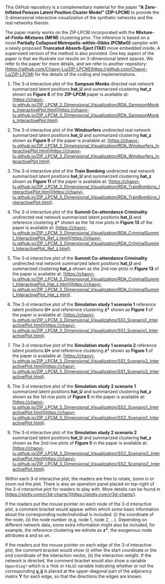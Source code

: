 This GitHub repository is a complementary material for the paper **"A Zero-Inflated Poisson Latent Position Cluster Model" (ZIP-LPCM)** to provide the 3-dimensional interactive visualization of the synthetic networks and the real networks therein. 

The paper mainly works on the ZIP-LPCM incorporated with the **Mixture-of-Finite-Mixtures (MFM)** clustering prior.
The inference is based on a novel **Partially Collapsed Metropolis-within-Gibbs (PCMwG)** sampler with a newly proposed **Truncated Absorb-Eject (TAE)** move embedded inside.
A supervised version of the method is also provided.
One key aspect of the paper is that we illustrate our results on 3-dimensional latent spaces.
We refer to the paper for more details, and we refer to another repository: [https://github.com/Chaoyi-Lu/ZIP-LPCM](https://github.com/Chaoyi-Lu/ZIP-LPCM) for the details of the coding and implementations.

1. The 3-d interactive plot of the **Sampson Monks** directed real network summarized latent positions **hat_U** and summarized clustering **hat_z** shown as **Figure 8** of the **ZIP-LPCM** paper is available at: [https://chaoyi-lu.github.io/ZIP_LPCM_3_Dimensional_Visualization/RDA_SampsonMonks_InteractivePlot.html](https://chaoyi-lu.github.io/ZIP_LPCM_3_Dimensional_Visualization/RDA_SampsonMonks_InteractivePlot.html).

2. The 3-d interactive plot of the **Windsurfers** undirected real network summarized latent positions **hat_U** and summarized clustering **hat_z** shown as **Figure 9** of the paper is available at: [https://chaoyi-lu.github.io/ZIP_LPCM_3_Dimensional_Visualization/RDA_Windsurfers_InteractivePlot.html](https://chaoyi-lu.github.io/ZIP_LPCM_3_Dimensional_Visualization/RDA_Windsurfers_InteractivePlot.html).

3. The 3-d interactive plot of the **Train Bombing** undirected real network summarized latent positions **hat_U** and summarized clustering **hat_z** shown as **Figure 11** of the paper is available at: [https://chaoyi-lu.github.io/ZIP_LPCM_3_Dimensional_Visualization/RDA_TrainBombing_InteractivePlot.html](https://chaoyi-lu.github.io/ZIP_LPCM_3_Dimensional_Visualization/RDA_TrainBombing_InteractivePlot.html).

4. The 3-d interactive plot of the **Summit Co-attendance Criminality** undirected real network summarized latent positions **hat_U** and reference clustering **z\*** shown as the 1st row plots in **Figure 13** of the paper is available at: [https://chaoyi-lu.github.io/ZIP_LPCM_3_Dimensional_Visualization/RDA_CriminalSummit_InteractivePlot_Ref_z.html](https://chaoyi-lu.github.io/ZIP_LPCM_3_Dimensional_Visualization/RDA_CriminalSummit_InteractivePlot_Ref_z.html).

5. The 3-d interactive plot of the **Summit Co-attendance Criminality** undirected real network summarized latent positions **hat_U** and summarized clustering **hat_z** shown as the 2nd row plots in **Figure 13** of the paper is available at: [https://chaoyi-lu.github.io/ZIP_LPCM_3_Dimensional_Visualization/RDA_CriminalSummit_InteractivePlot_Hat_z.html](https://chaoyi-lu.github.io/ZIP_LPCM_3_Dimensional_Visualization/RDA_CriminalSummit_InteractivePlot_Hat_z.html).

6. The 3-d interactive plot of the **Simulation study 1 scenario 1** reference latent positions **U\*** and referernce clustering **z\*** shown as **Figure 1** of the paper is available at: [https://chaoyi-lu.github.io/ZIP_LPCM_3_Dimensional_Visualization/SS1_Scenario1_InteractivePlot.html](https://chaoyi-lu.github.io/ZIP_LPCM_3_Dimensional_Visualization/SS1_Scenario1_InteractivePlot.html).

7. The 3-d interactive plot of the **Simulation study 1 scenario 2** reference latent positions **U\*** and referernce clustering **z\*** shown as **Figure 1** of the paper is available at: [https://chaoyi-lu.github.io/ZIP_LPCM_3_Dimensional_Visualization/SS1_Scenario2_InteractivePlot.html](https://chaoyi-lu.github.io/ZIP_LPCM_3_Dimensional_Visualization/SS1_Scenario2_InteractivePlot.html).

8. The 3-d interactive plot of the **Simulation study 2 scenario 1** summarized latent positions **hat_U** and summarized clustering **hat_z** shown as the 1st row plots of **Figure 5** in the paper is available at: [https://chaoyi-lu.github.io/ZIP_LPCM_3_Dimensional_Visualization/SS2_Scenario1_InteractivePlot.html](https://chaoyi-lu.github.io/ZIP_LPCM_3_Dimensional_Visualization/SS2_Scenario1_InteractivePlot.html).

9. The 3-d interactive plot of the **Simulation study 2 scenario 2** summarized latent positions **hat_U** and summarized clustering **hat_z** shown as the 2nd row plots of **Figure 5** in the paper is available at: [https://chaoyi-lu.github.io/ZIP_LPCM_3_Dimensional_Visualization/SS2_Scenario2_InteractivePlot.html](https://chaoyi-lu.github.io/ZIP_LPCM_3_Dimensional_Visualization/SS2_Scenario2_InteractivePlot.html).

Within each 3-d interactive plot, the readers are free to rotate, zoom in or zoom out the plot.
There is also an operation panel placed on top-right of the 3-d interactive plot for readers to play with.
More details can be found in [https://plotly.com/r/3d-charts/](https://plotly.com/r/3d-charts/).

If the readers put the mouse pointer on each node of the 3-d interactive plot, a comment bracket would appear within which some basic information about the corresponding node/individual is included: (i) the coordinate of the node, (ii) the node number (e.g. node 1, node 2, ...).
Depending on different network data, some extra information might also be included, for example, the reference clustering we ednote as **z\***, the exogenous node attributes **c** and so on.

If the readers put the mouse pointer on each edge of the 3-d interactive plot, the comment bracket would show (i) either the start coordinate or the end coordinate of the interaction vector, (ii) the interaction weight.
If the network is directed, the comment bracket would also show a variable `UpperDiag?` which is a `TRUE` or `FALSE` variable indicating whether or not the corresponding **y_ij** is placed at the upper-diagonal part of the adjacency matrix **Y** for each edge, so that the directions the edges are known.






